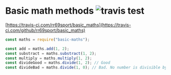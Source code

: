 # Basic math methods ![travis test](https://travis-ci.com/rr69sport/basic_maths.svg?branch=main)

[https://travis-ci.com/rr69sport/basic_maths](https://travis-ci.com/github/rr69sport/basic_maths)

```js
const maths = require("basic-maths");

const add = maths.add(1, 2);
const substract = maths.substract(1, 2);
const multiply = maths.multiply(1, 2);
const divideGood = maths.divide(1, 2); // Good
const divideBad = maths.divide(1, 0); // Bad. No number is divisible by zero
```
